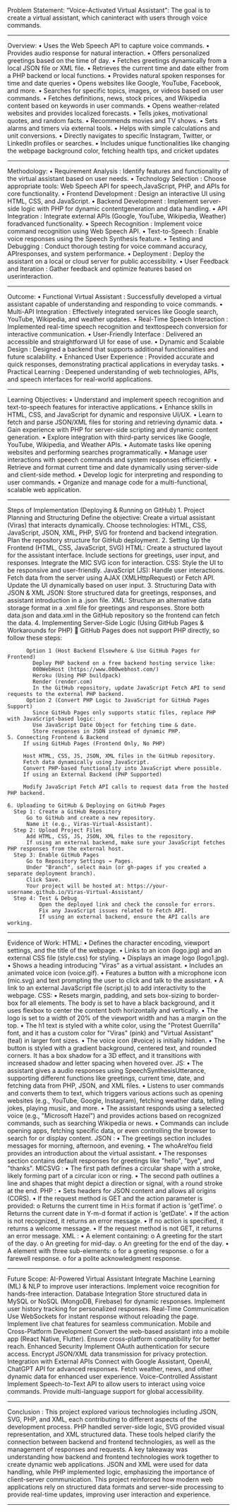 Problem Statement:
        “Voice-Activated Virtual Assistant": The goal is to create a virtual assistant, which caninteract with users through voice commands.
____________________________________________________________________________________________________________________________________________________________________________________________________________________

Overview:
    • Uses the Web Speech API to capture voice commands.
    • Provides audio response for natural interaction.
    • Offers personalized greetings based on the time of day.
    • Fetches greetings dynamically from a local JSON file or XML file.
    • Retrieves the current time and date either from a PHP backend or local functions.
    • Provides natural spoken responses for time and date queries
    • Opens websites like Google, YouTube, Facebook, and more.
    • Searches for specific topics, images, or videos based on user commands.
    • Fetches definitions, news, stock prices, and Wikipedia content based on keywords in user commands.
    • Opens weather-related websites and provides localized forecasts.
    • Tells jokes, motivational quotes, and random facts.
    • Recommends movies and TV shows.
    • Sets alarms and timers via external tools.
    • Helps with simple calculations and unit conversions.
    • Directly navigates to specific Instagram, Twitter, or LinkedIn profiles or searches.
    • Includes unique functionalities like changing the webpage background color, fetching health tips, and cricket updates
________________________________________________________________________________________________________________________________________________________________________________________________________________

Methodology:
    • Requirement Analysis : Identify features and functionality of the virtual assistant based on user needs.
    • Technology Selection : Choose appropriate tools: Web Speech API for speech,JavaScript, PHP, and APIs for core functionality.
    • Frontend Development : Design an interactive UI using HTML, CSS, and JavaScript.
    • Backend Development : Implement server-side logic with PHP for dynamic contentgeneration and data handling.
    • API Integration : Integrate external APIs (Google, YouTube, Wikipedia, Weather) foradvanced functionality.
    • Speech Recognition : Implement voice command recognition using Web Speech API.
    • Text-to-Speech : Enable voice responses using the Speech Synthesis feature.
    • Testing and Debugging : Conduct thorough testing for voice command accuracy, APIresponses, and system performance.
    • Deployment : Deploy the assistant on a local or cloud server for public accessibility.
    • User Feedback and Iteration : Gather feedback and optimize features based on userinteraction. 
__________________________________________________________________________________________________________________________________________________________________________________________________________________

Outcome:
    • Functional Virtual Assistant : Successfully developed a virtual assistant capable of understanding and responding to voice commands.
    • Multi-API Integration : Effectively integrated services like Google search, YouTube, Wikipedia, and weather updates.
    • Real-Time Speech Interaction : Implemented real-time speech recognition and texttospeech conversion for interactive communication.
    • User-Friendly Interface : Delivered an accessible and straightforward UI for ease of use.
    • Dynamic and Scalable Design : Designed a backend that supports additional functionalities and future scalability.
    • Enhanced User Experience : Provided accurate and quick responses, demonstrating practical applications in everyday tasks.
    • Practical Learning : Deepened understanding of web technologies, APIs, and speech interfaces for real-world applications.
____________________________________________________________________________________________________________________________________________________________________________________________________________________

Learning Objectives:
    • Understand and implement speech recognition and text-to-speech features for interactive applications.
    • Enhance skills in HTML, CSS, and JavaScript for dynamic and responsive UI/UX.
    • Learn to fetch and parse JSON/XML files for storing and retrieving dynamic data.
    • Gain experience with PHP for server-side scripting and dynamic content generation.
    • Explore integration with third-party services like Google, YouTube, Wikipedia, and Weather APIs.
    • Automate tasks like opening websites and performing searches programmatically.
    • Manage user interactions with speech commands and system responses efficiently.
    • Retrieve and format current time and date dynamically using server-side and client-side method.
    • Develop logic for interpreting and responding to user commands.
    • Organize and manage code for a multi-functional, scalable web application. 
    
____________________________________________________________________________________________________________________________________________________________________________________________________________________

Steps of Implementation (Deploying & Running on GitHub)
    1. Project Planning and Structuring
        Define the objective: 
          Create a virtual assistant (Viras) that interacts dynamically.
        Choose technologies: 
          HTML, CSS, JavaScript, JSON, XML, PHP, SVG for frontend and backend integration.
        Plan the repository structure for GitHub deployment.
    2. Setting Up the Frontend (HTML, CSS, JavaScript, SVG)
        HTML:
          Create a structured layout for the assistant interface.
          Include sections for greetings, user input, and responses.
          Integrate the MIC SVG icon for interaction.
        CSS:
          Style the UI to be responsive and user-friendly.
        JavaScript (JS):
          Handle user interactions.
          Fetch data from the server using AJAX (XMLHttpRequest) or Fetch API.
          Update the UI dynamically based on user input.
    3. Structuring Data with JSON & XML
        JSON:
          Store structured data for greetings, responses, and assistant introduction in a .json file.
        XML:
          Structure an alternative data storage format in a .xml file for greetings and responses.
          Store both data.json and data.xml in the GitHub repository so the frontend can fetch the data.
    4. Implementing Server-Side Logic (Using GitHub Pages & Workarounds for PHP)
        🚨 GitHub Pages does not support PHP directly, so follow these steps:

          Option 1 (Host Backend Elsewhere & Use GitHub Pages for Frontend)
            Deploy PHP backend on a free backend hosting service like:
            000WebHost (https://www.000webhost.com/)
            Heroku (Using PHP buildpack)
            Render (render.com)
            In the GitHub repository, update JavaScript Fetch API to send requests to the external PHP backend.
          Option 2 (Convert PHP Logic to JavaScript for GitHub Pages Support)
            Since GitHub Pages only supports static files, replace PHP with JavaScript-based logic:
            Use JavaScript Date Object for fetching time & date.
            Store responses in JSON instead of dynamic PHP.       
    5. Connecting Frontend & Backend
         If using GitHub Pages (Frontend Only, No PHP)

         Host HTML, CSS, JS, JSON, XML files in the GitHub repository.
         Fetch data dynamically using JavaScript.
         Convert PHP-based functionality into JavaScript where possible.
         If using an External Backend (PHP Supported)

         Modify JavaScript Fetch API calls to request data from the hosted PHP backend.
         
    6. Uploading to GitHub & Deploying on GitHub Pages
      Step 1: Create a GitHub Repository
          Go to GitHub and create a new repository.
          Name it (e.g., Viras-Virtual-Assistant).
      Step 2: Upload Project Files
          Add HTML, CSS, JS, JSON, XML files to the repository.
          If using an external backend, make sure your JavaScript fetches PHP responses from the external host.
      Step 3: Enable GitHub Pages
          Go to Repository Settings → Pages.
          Under "Branch", select main (or gh-pages if you created a separate deployment branch).
          Click Save.
          Your project will be hosted at: https://your-username.github.io/Viras-Virtual-Assistant/
      Step 4: Test & Debug
              Open the deployed link and check the console for errors.
              Fix any JavaScript issues related to Fetch API.
              If using an external backend, ensure the API calls are working.
____________________________________________________________________________________________________________________________________________________________________________________________________________________
              
Evidence of Work:
    HTML:
      • Defines the character encoding, viewport settings, and the title of the webpage.
      • Links to an icon (logo.jpg) and an external CSS file (style.css) for styling.
      • Displays an image logo (logo1.jpg).
      • Shows a heading introducing "Viras" as a virtual assistant.
      • Includes an animated voice icon (voice.gif).
      • Features a button with a microphone icon (mic.svg) and text prompting the user to click and talk to the assistant.
      • A link to an external JavaScript file (script.js) to add interactivity to the webpage. 
    CSS:
      • Resets margin, padding, and sets box-sizing to border-box for all elements. The body is set to have a black background, and it uses flexbox to center the content both horizontally and vertically.
      • The logo is set to a width of 20% of the viewport width and has a margin on the top.
      • The h1 text is styled with a white color, using the "Protest Guerrilla" font, and it has a custom color for "Viras" (pink) and "Virtual Assistant" (teal) in larger font sizes.
      • The voice icon (#voice) is initially hidden.
      • The button is styled with a gradient background, centered text, and rounded corners. It has a box shadow for a 3D effect, and it transitions with increased shadow and letter spacing when hovered over. 
    JS:
      • The assistant gives a audio responses using SpeechSynthesisUtterance, supporting different functions like greetings, current time, date, and fetching data from PHP, JSON, and XML files.
      • Listens to user commands and converts them to text, which triggers various actions such as opening websites (e.g., YouTube, Google, Instagram), fetching weather data, telling jokes, playing music, and more.
      • The assistant responds using a selected voice (e.g., "Microsoft Hazel") and provides actions based on recognized commands, such as searching Wikipedia or news.
      • Commands can include opening apps, fetching specific data, or even controlling the browser to search for or display content. 
    JSON :
      • The greetings section includes messages for morning, afternoon, and evening.
      • The whoAreYou field provides an introduction about the virtual assistant.
      • The responses section contains default responses for greetings like "hello", "bye", and "thanks". 
    MICSVG :
      • The first path defines a circular shape with a stroke, likely forming part of a circular icon or ring.
      • The second path outlines a line and shapes that might depict a direction or signal, with a round stroke at the end. 
    PHP :
      • Sets headers for JSON content and allows all origins (CORS).
      • If the request method is GET and the action parameter is provided: o Returns the current time in H:i:s format if action is 'getTime'. o Returns the current date in Y-m-d format if action is 'getDate'.
      • If the action is not recognized, it returns an error message.
      • If no action is specified, it returns a welcome message.
      • If the request method is not GET, it returns an error message. 
    XML :
      • A <greetings> element containing:
        o A <morning> greeting for the start of the day.
        o An <afternoon> greeting for mid-day.
        o An <evening> greeting for the end of the day.
      • A <responses> element with three sub-elements:
        o <hello> for a greeting response. o <bye> for a farewell response.
        o <thanks> for a polite acknowledgment response. 
        
____________________________________________________________________________________________________________________________________________________________________________________________________________________

Future Scope:
    AI-Powered Virtual Assistant
      Integrate Machine Learning (ML) & NLP to improve user interactions.
      Implement voice recognition for hands-free interaction.
    Database Integration
      Store structured data in MySQL or NoSQL (MongoDB, Firebase) for dynamic responses.
      Implement user history tracking for personalized responses.
    Real-Time Communication
      Use WebSockets for instant response without reloading the page.
      Implement live chat features for seamless communication.
    Mobile and Cross-Platform Development
      Convert the web-based assistant into a mobile app (React Native, Flutter).
      Ensure cross-platform compatibility for better reach.
    Enhanced Security
      Implement OAuth authentication for secure access.
      Encrypt JSON/XML data transmission for privacy protection.
    Integration with External APIs
      Connect with Google Assistant, OpenAI, ChatGPT API for advanced responses.
      Fetch weather, news, and other dynamic data for enhanced user experience.
    Voice-Controlled Assistant
      Implement Speech-to-Text API to allow users to interact using voice commands.
      Provide multi-language support for global accessibility.
      
____________________________________________________________________________________________________________________________________________________________________________________________________________________

Conclusion : 
        This project explored various technologies including JSON, SVG, PHP, and XML, each contributing to different aspects of the development process. PHP handled server-side logic, SVG provided visual 
        representation, and XML structured data. These tools helped clarify the connection between backend and frontend technologies, as well as the management of responses and requests. A key takeaway was 
        understanding how backend and frontend technologies work together to create dynamic web applications. JSON and XML were used for data handling, while PHP implemented logic, emphasizing the importance 
        of client-server communication.  This project reinforced how modern web applications rely on structured data formats and server-side processing to provide real-time updates, improving user interaction 
        and experience.

____________________________________________________________________________________________________________________________________________________________________________________________________________________
